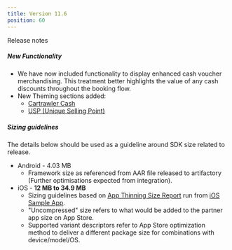 ```yaml
---
title: Version 11.6
position: 60
---
```

Release notes

##### New Functionality
* We have now included functionality to display enhanced cash voucher merchandising.
This treatment better highlights the value of any cash discounts throughout the booking flow.
* New Theming sections added:
    -  <a href="https://cartrawler.github.io/#section_style_guidecash" target="_blank">Cartrawler Cash</a>
    -  <a href="https://cartrawler.github.io/#section_style_guideusp" target="_blank">USP (Unique Selling Point)</a>

##### Sizing guidelines
The details below should be used as a guideline around SDK size related to release.
* Android - 4.03 MB
    * Framework size as referenced from AAR file released to artifactory (Further optimisations expected from integration).
* iOS - **12 MB to 34.9 MB**
    * Sizing guidelines based on <a href="https://github.com/cartrawler/cartrawler.github.io/blob/master/ios-report.txt" target="_blank">App Thinning Size Report</a> run from <a href="https://github.com/cartrawler/cartrawler-ios-integration" target="_blank">iOS Sample App</a>.
    * "Uncompressed" size refers to what would be added to the partner app size on App Store.
    * Supported variant descriptors refer to App Store optimization method to deliver a different package size for combinations with device/model/OS.
